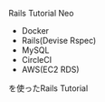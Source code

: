 Rails Tutorial Neo

* Docker
* Rails(Devise Rspec)
* MySQL
* CircleCI
* AWS(EC2 RDS)

を使ったRails Tutorial
